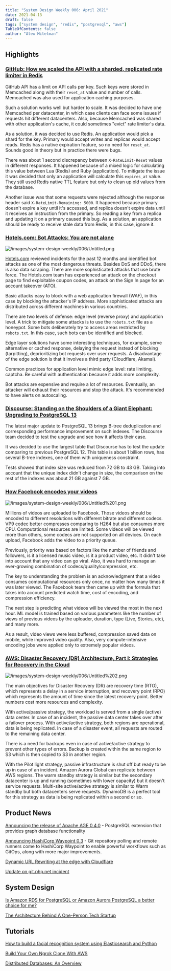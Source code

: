 ```yaml
---
title: "System Design Weekly 006: April 2021"
date: 2021-04-13
draft: false
tags: ["system design", "redis", "postgresql", "aws"]
TableOfContents: false
author: "Alex Mitelman"
---
```


## Highlights

### [GitHub: How we scaled the API with a sharded, replicated rate limiter in Redis](https://github.blog/2021-04-05-how-we-scaled-github-api-sharded-replicated-rate-limiter-redis/)

GitHub API has a limit on API calls per key. Such keys were stored in Memcached along with their `reset_at` value and number of calls. Memcached was also used for application caching purposes.

Such a solution works well but harder to scale. It was decided to have one Memcached per datacenter, in which case clients can face some issues if requests hit different datacenters. Also, because Memcached was shared with other application's cache, it could sometimes "evict" rate limiter's data.

As a solution, it was decided to use Redis. An application would pick a shard for the key. Primary would accept writes and replicas would accept reads. Redis has a native expiration feature, so no need for `reset_at`. Sounds good in theory but in practice there were bugs.

There was about 1 second discrepancy between `X-RateLimit-Reset` values in different responses. It happened because of a mixed logic for calculating this value between Lua (Redis) and Ruby (application). To mitigate the issue it was decided that only an application will calculate this `expires_at` value. They still used Redis native TTL feature but only to clean up old values from the database.

Another issue was that some requests were rejected although the response header said `X-RateLimit-Remaining: 5000`. It happened because primary doesn't expire a key until it's accessed, and replica doesn't expire data until it receives an instruction from the primary. So reading a key from a replica and updating it on a primary caused this bug. As a solution, an application should be ready to receive stale data from Redis, in this case, ignore it.

### [Hotels.com: Bot Attacks: You are not alone](https://medium.com/expedia-group-tech/bot-attacks-you-are-not-alone-d8b3290342bd)

![/images/system-design-weekly/006/Untitled.png](/images/system-design-weekly/006/Untitled.png)

[Hotels.com](http://hotels.com/) reviewed incidents for the past 12 months and identified bot attacks as one of the most dangerous threats. Besides DoS and DDoS, there is also data scraping. There are more sophisticated attacks that use brute force. The Hotels.com team has experienced an attack on the checkout page to find exploitable coupon codes, an attack on the Sign In page for an account takeover (ATO).

Basic attacks easy to block with a web application firewall (WAF), in this case by blocking the attacker's IP address. More sophisticated attacks are distributed across different machines in various countries.

There are two levels of defense: edge level (reverse proxy) and application level. A trick to mitigate some attacks is to use the `robots.txt` file as a honeypot. Some bots deliberately try to access areas restricted by `robots.txt`. In this case, such bots can be identified and blocked.

Edge layer solutions have some interesting techniques, for example, serve alternative or cached response, delaying the request instead of blocking (tarpitting), deprioritizing bot requests over user requests. A disadvantage of the edge solution is that it involves a third party (Cloudflare, Akamai).

Common practices for application level mimic edge level: rate limiting, captcha. Be careful with authentication because it adds more complexity.

Bot attacks are expensive and require a lot of resources. Eventually, an attacker will exhaust their resources and stop the attack. It's recommended to have alerts on autoscaling.

### [Discourse: Standing on the Shoulders of a Giant Elephant: Upgrading to PostgreSQL 13](https://blog.discourse.org/2021/04/standing-on-the-shoulders-of-a-giant-elephant/)

The latest major update to PostgreSQL 13 brings B-tree deduplication and corresponding performance improvement on such indexes. The Discourse team decided to test the upgrade and see how it affects their case.

It was decided to use the largest table that Discourse has to test the update comparing to previous PostgreSQL 12. This table is about 1 billion rows, has several B-tree indexes, one of them with uniqueness constraint.

Tests showed that index size was reduced from 72 GB to 43 GB. Taking into account that the unique index didn't change in size, the comparison on the rest of the indexes was about 21 GB against 7 GB.

### [How Facebook encodes your videos](https://engineering.fb.com/2021/04/05/video-engineering/how-facebook-encodes-your-videos/)

![/images/system-design-weekly/006/Untitled%201.png](/images/system-design-weekly/006/Untitled%201.png)

Millions of videos are uploaded to Facebook. Those videos should be encoded to different resolutions with different bitrate and different codecs. VP9 codec better compresses comparing to H264 but also consumes more CPU. Computational resources are limited. Some videos will be viewed more than others, some codecs are not supported on all devices. On each upload, Facebook adds the video to a priority queue.

Previously, priority was based on factors like the number of friends and followers, is it a licensed music video, is it a product video, etc. It didn't take into account that any video can go viral. Also, it was hard to manage an ever-growing combination of codecs/quality/compression, etc.

The key to understanding the problem is an acknowledgment that a video consumes computational resources only once, no matter how many times it was later viewed. The Facebook team then came up with the formula that takes into account predicted watch time, cost of encoding, and compression efficiency.

The next step is predicting what videos will be viewed the most in the next hour. ML model is trained based on various parameters like the number of views of previous videos by the uploader, duration, type (Live, Stories, etc), and many more.

As a result, video views were less buffered, compression saved data on mobile, while improved video quality. Also, very compute-intensive encoding jobs were applied only to extremely popular videos.

### [AWS: Disaster Recovery (DR) Architecture, Part I: Strategies for Recovery in the Cloud](https://aws.amazon.com/blogs/architecture/disaster-recovery-dr-architecture-on-aws-part-i-strategies-for-recovery-in-the-cloud/)

![/images/system-design-weekly/006/Untitled%202.png](/images/system-design-weekly/006/Untitled%202.png)

The main objectives for Disaster Recovery (DR) are recovery time (RTO), which represents a delay in a service interruption, and recovery point (RPO) which represents the amount of time since the latest recovery point. Better numbers cost more resources and complexity.

With active/passive strategy, the workload is served from a single (active) data center. In case of an incident, the passive data center takes over after a failover process. With active/active strategy, both regions are operational, data is being replicated. In case of a disaster event, all requests are routed to the remaining data center.

There is a need for backups even in case of active/active strategy to prevent other types of errors. Backup is created within the same region to S3 which is then copied to S3 in another region.

With the Pilot light strategy, passive infrastructure is shut off but ready to be up in case of an incident. Amazon Aurora Global can replicate between AWS regions. The warm standby strategy is similar but the secondary datacenter is up and running (sometimes with lower capacity) but it doesn't service requests. Multi-site active/active strategy is similar to Warm standby but both datacenters serve requests. DynamoDB is a perfect tool for this strategy as data is being replicated within a second or so.

## Product News

[Announcing the release of Apache AGE 0.4.0](https://www.postgresql.org/about/news/announcing-the-release-of-apache-age-040-2194/) -  PostgreSQL extension that provides graph database functionality

[Announcing HashiCorp Waypoint 0.3](https://www.hashicorp.com/blog/announcing-hashicorp-waypoint-0-3-0) - Git repository polling and remote runners come to HashiCorp Waypoint to enable powerful workflows such as GitOps, along with more major improvements.

[Dynamic URL Rewriting at the edge with Cloudflare](https://blog.cloudflare.com/introducing-transform-rules-with-url-rewriting-at-the-edge/)

[Update on git.php.net incident](https://externals.io/message/113981)

## System Design

[Is Amazon RDS for PostgreSQL or Amazon Aurora PostgreSQL a better choice for me?](https://aws.amazon.com/blogs/database/is-amazon-rds-for-postgresql-or-amazon-aurora-postgresql-a-better-choice-for-me/)

[The Architecture Behind A One-Person Tech Startup](https://anthonynsimon.com/blog/one-man-saas-architecture/)

## Tutorials

[How to build a facial recognition system using Elasticsearch and Python](https://www.elastic.co/blog/how-to-build-a-facial-recognition-system-using-elasticsearch-and-python)

[Build Your Own Ngrok Clone With AWS](https://earthly.dev/blog/build-your-own-ngrok-clone/)

[Distributed Databases: An Overview](https://blog.couchbase.com/distributed-databases-overview/)